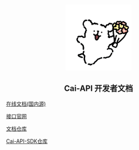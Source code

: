 <p align="center">
<a href="https://api-docs.caiths.com/" target="_blank" rel="noopener noreferrer"><img width="180" 
src="docs/.vuepress/public/img/gif/logo.gif" alt="logo"></a>
</p>


<h2 align="center">Cai-API 开发者文档</h2>

[在线文档(国内源)](https://api-docs.caiths.com/)

[接口官网](https://api.caiths.com/)

[文档仓库](https://github.com/poboll/cai-api-doc)

[Cai-API-SDK仓库](https://github.com/poboll/cai-api-sdk)
